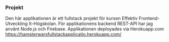 

### Projekt

Den här applikationen är ett fullstack projekt för kursen Effektiv Frontend-Utveckling It-Högskolan. För applikationens backend REST-API har jag använt Node.js och Firebase. Applikationen deployades via Herokuapp.com 
https://hamsterwarsfullstackapplicatio.herokuapp.com/
